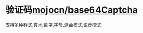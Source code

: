 # 验证码[mojocn/base64Captcha](https://github.com/mojocn/base64Captcha/blob/master/README_zh.md)

支持多种样式,算术,数字,字母,混合模式,语音模式.

